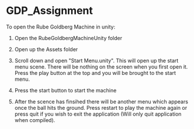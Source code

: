 # GDP_Assignment

To open the Rube Goldberg Machine in unity:

1. Open the RubeGoldbergMachineUnity folder

2. Open up the Assets folder

3. Scroll down and open "Start Menu.unity". This will open up the start menu scene. There will be nothing on the screen when you
first open it. Press the play button at the top and you will be brought to the start menu.

4. Press the start button to start the machine

5. After the scence has finsihed there will be another menu which appears once the ball hits the ground. Press restart to play the machine
again or press quit if you wish to exit the application (Will only quit application when compiled).
